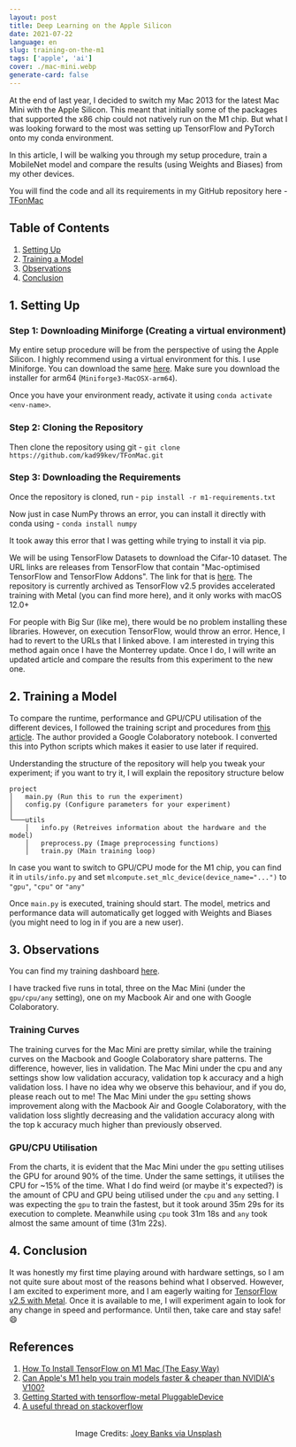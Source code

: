 ```yaml
---
layout: post
title: Deep Learning on the Apple Silicon
date: 2021-07-22
language: en
slug: training-on-the-m1
tags: ['apple', 'ai']
cover: ./mac-mini.webp
generate-card: false
---
```


At the end of last year, I decided to switch my Mac 2013 for the latest Mac Mini with the Apple Silicon. This meant that initially some of the packages that supported the x86 chip could not natively run on the M1 chip. But what I was looking forward to the most was setting up TensorFlow and PyTorch onto my conda environment.

In this article, I will be walking you through my setup procedure, train a MobileNet model and compare the results (using Weights and Biases) from my other devices.

You will find the code and all its requirements in my GitHub repository here - [TFonMac](https://github.com/kad99kev/TFonMac)

## Table of Contents

1. [Setting Up](#1-setting-up)
2. [Training a Model](#2-training-a-model)
3. [Observations](#3-observations)
4. [Conclusion](#4-conclusion)

## 1. Setting Up

### Step 1: Downloading Miniforge (Creating a virtual environment)

My entire setup procedure will be from the perspective of using the Apple Silicon. I highly recommend using a virtual environment for this. I use Miniforge. You can download the same [here](https://github.com/conda-forge/miniforge). Make sure you download the installer for arm64 (`Miniforge3-MacOSX-arm64`).

Once you have your environment ready, activate it using `conda activate <env-name>`. 

### Step 2: Cloning the Repository

Then clone the repository using git - `git clone https://github.com/kad99kev/TFonMac.git`

### Step 3: Downloading the Requirements

Once the repository is cloned, run - `pip install -r m1-requirements.txt`

Now just in case NumPy throws an error, you can install it directly with conda using - `conda install numpy` 

It took away this error that I was getting while trying to install it via pip.

We will be using TensorFlow Datasets to download the Cifar-10 dataset. The URL links are releases from TensorFlow that contain "Mac-optimised TensorFlow and TensorFlow Addons". The link for that is [here](https://github.com/apple/tensorflow_macos). The repository is currently archived as TensorFlow v2.5  provides accelerated training with Metal (you can find more here), and it only works with macOS 12.0+

For people with Big Sur (like me), there would be no problem installing these libraries. However, on execution TensorFlow, would throw an error. Hence, I had to revert to the URLs that I linked above. I am interested in trying this method again once I have the Monterrey update. Once I do, I will write an updated article and compare the results from this experiment to the new one.

## 2. Training a Model

To compare the runtime, performance and GPU/CPU utilisation of the different devices, I followed the training script and procedures from [this article](https://wandb.ai/vanpelt/m1-benchmark/reports/Can-Apple-s-M1-help-you-train-models-faster-cheaper-than-NVIDIA-s-V100---VmlldzozNTkyMzg). The author provided a Google Colaboratory notebook. I converted this into Python scripts which makes it easier to use later if required.

Understanding the structure of the repository will help you tweak your experiment; if you want to try it, I will explain the repository structure below

```
project
│   main.py (Run this to run the experiment)
│   config.py (Configure parameters for your experiment)
│
└───utils
    │   info.py (Retreives information about the hardware and the model)
    │   preprocess.py (Image preprocessing functions)
    │   train.py (Main training loop)

```

In case you want to switch to GPU/CPU mode for the M1 chip, you can find it in `utils/info.py` and set `mlcompute.set_mlc_device(device_name="...")` to `"gpu"`, `"cpu"` or `"any"`

Once `main.py` is executed, training should start. The model, metrics and performance data will automatically get logged with Weights and Biases (you might need to log in if you are a new user).

## 3. Observations

You can find my training dashboard [here](https://wandb.ai/kad99kev/m1-benchmark).

I have tracked five runs in total, three on the Mac Mini (under the `gpu/cpu/any` setting), one on my Macbook Air and one with Google Colaboratory.

### Training Curves

The training curves for the Mac Mini are pretty similar, while the training curves on the Macbook and Google Colaboratory share patterns. The difference, however, lies in validation. The Mac Mini under the cpu and any settings show low validation accuracy, validation top k accuracy and a high validation loss. I have no idea why we observe this behaviour, and if you do, please reach out to me! The Mac Mini under the `gpu` setting shows improvement along with the Macbook Air and Google Colaboratory, with the validation loss slightly decreasing and the validation accuracy along with the top k accuracy much higher than previously observed.  

### GPU/CPU Utilisation

From the charts, it is evident that the Mac Mini under the `gpu` setting utilises the GPU for around 90% of the time. Under the same settings, it utilises the CPU for ~15% of the time. What I do find weird (or maybe it's expected?) is the amount of CPU and GPU being utilised under the `cpu` and `any` setting. I was expecting the `gpu` to train the fastest, but it took around 35m 29s for its execution to complete. Meanwhile using `cpu` took 31m 18s and `any` took almost the same amount of time (31m 22s).

## 4. Conclusion

It was honestly my first time playing around with hardware settings, so I am not quite sure about most of the reasons behind what I observed. However, I am excited to experiment more, and I am eagerly waiting for [TensorFlow v2.5 with Metal](https://developer.apple.com/metal/tensorflow-plugin/). Once it is available to me, I will experiment again to look for any change in speed and performance. Until then, take care and stay safe! 😄

## References

1. [How To Install TensorFlow on M1 Mac (The Easy Way)](https://caffeinedev.medium.com/how-to-install-tensorflow-on-m1-mac-8e9b91d93706)
2. [Can Apple's M1 help you train models faster & cheaper than NVIDIA's V100?](https://wandb.ai/vanpelt/m1-benchmark/reports/Can-Apple-s-M1-help-you-train-models-faster-cheaper-than-NVIDIA-s-V100---VmlldzozNTkyMzg)
3. [Getting Started with tensorflow-metal PluggableDevice](https://developer.apple.com/metal/tensorflow-plugin/)
4. [A useful thread on stackoverflow](https://stackoverflow.com/questions/67167886/make-tensorflow-use-the-gpu-on-an-arm-mac)

<div style="text-align: center; margin-top: 2rem">
<span>Image Credits: <a href="https://unsplash.com/photos/LMpaFri1PXk">Joey Banks via Unsplash</a></span>
</div>